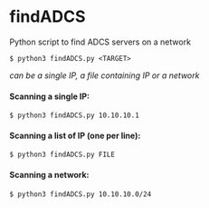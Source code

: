 # findADCS
Python script to find ADCS servers on a network

    $ python3 findADCS.py <TARGET>

<TARGET> *can be a single IP, a file containing IP or a network*

#### Scanning a single IP:
    $ python3 findADCS.py 10.10.10.1

#### Scanning a list of IP (one per line):
    $ python3 findADCS.py FILE

#### Scanning a network:
    $ python3 findADCS.py 10.10.10.0/24
